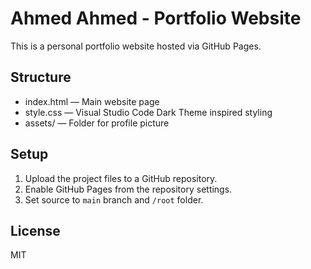 # Ahmed Ahmed - Portfolio Website

This is a personal portfolio website hosted via GitHub Pages.

## Structure
- index.html — Main website page
- style.css — Visual Studio Code Dark Theme inspired styling
- assets/ — Folder for profile picture

## Setup
1. Upload the project files to a GitHub repository.
2. Enable GitHub Pages from the repository settings.
3. Set source to `main` branch and `/root` folder.

## License
MIT
